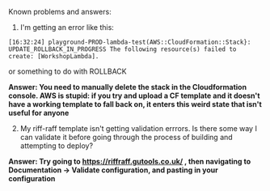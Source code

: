 Known problems and answers:

1. I'm getting an error like this:
```
[16:32:24] playground-PROD-lambda-test(AWS::CloudFormation::Stack}: UPDATE_ROLLBACK_IN_PROGRESS The following resource(s) failed to create: [WorkshopLambda].
```

or something to do with ROLLBACK

__Answer: You need to manually delete the stack in the Cloudformation console. AWS is stupid: if you try and upload a CF template and it doesn't have a working template to fall back on, it enters this weird state that isn't useful for anyone__



2. My riff-raff template isn't getting validation errrors. Is there some way I can validate it before going through the process of building and attempting to deploy?

__Answer: Try going to https://riffraff.gutools.co.uk/ , then navigating to Documentation -> Validate configuration, and pasting in your configuration__
